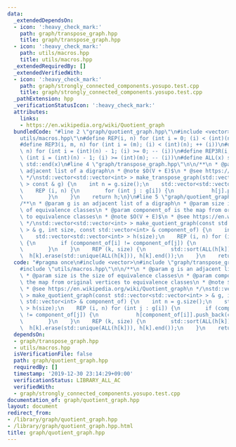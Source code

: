 ```yaml
---
data:
  _extendedDependsOn:
  - icon: ':heavy_check_mark:'
    path: graph/transpose_graph.hpp
    title: graph/transpose_graph.hpp
  - icon: ':heavy_check_mark:'
    path: utils/macros.hpp
    title: utils/macros.hpp
  _extendedRequiredBy: []
  _extendedVerifiedWith:
  - icon: ':heavy_check_mark:'
    path: graph/strongly_connected_components.yosupo.test.cpp
    title: graph/strongly_connected_components.yosupo.test.cpp
  _pathExtension: hpp
  _verificationStatusIcon: ':heavy_check_mark:'
  attributes:
    links:
    - https://en.wikipedia.org/wiki/Quotient_graph
  bundledCode: "#line 2 \"graph/quotient_graph.hpp\"\n#include <vector>\n#line 2 \"\
    utils/macros.hpp\"\n#define REP(i, n) for (int i = 0; (i) < (int)(n); ++ (i))\n\
    #define REP3(i, m, n) for (int i = (m); (i) < (int)(n); ++ (i))\n#define REP_R(i,\
    \ n) for (int i = (int)(n) - 1; (i) >= 0; -- (i))\n#define REP3R(i, m, n) for\
    \ (int i = (int)(n) - 1; (i) >= (int)(m); -- (i))\n#define ALL(x) std::begin(x),\
    \ std::end(x)\n#line 4 \"graph/transpose_graph.hpp\"\n\n/**\n * @param g is an\
    \ adjacent list of a digraph\n * @note $O(V + E)$\n * @see https://en.wikipedia.org/wiki/Transpose_graph\n\
    \ */\nstd::vector<std::vector<int> > make_transpose_graph(std::vector<std::vector<int>\
    \ > const & g) {\n    int n = g.size();\n    std::vector<std::vector<int> > h(n);\n\
    \    REP (i, n) {\n        for (int j : g[i]) {\n            h[j].push_back(i);\n\
    \        }\n    }\n    return h;\n}\n#line 5 \"graph/quotient_graph.hpp\"\n\n\
    /**\n * @param g is an adjacent list of a digraph\n * @param size is the size\
    \ of equivalence classes\n * @param component_of is the map from original vertices\
    \ to equivalence classes\n * @note $O(V + E)$\n * @see https://en.wikipedia.org/wiki/Quotient_graph\n\
    \ */\nstd::vector<std::vector<int> > make_quotient_graph(const std::vector<std::vector<int>\
    \ > & g, int size, const std::vector<int> & component_of) {\n    int n = g.size();\n\
    \    std::vector<std::vector<int> > h(size);\n    REP (i, n) for (int j : g[i])\
    \ {\n        if (component_of[i] != component_of[j]) {\n            h[component_of[i]].push_back(component_of[j]);\n\
    \        }\n    }\n    REP (k, size) {\n        std::sort(ALL(h[k]));\n      \
    \  h[k].erase(std::unique(ALL(h[k])), h[k].end());\n    }\n    return h;\n}\n"
  code: "#pragma once\n#include <vector>\n#include \"graph/transpose_graph.hpp\"\n\
    #include \"utils/macros.hpp\"\n\n/**\n * @param g is an adjacent list of a digraph\n\
    \ * @param size is the size of equivalence classes\n * @param component_of is\
    \ the map from original vertices to equivalence classes\n * @note $O(V + E)$\n\
    \ * @see https://en.wikipedia.org/wiki/Quotient_graph\n */\nstd::vector<std::vector<int>\
    \ > make_quotient_graph(const std::vector<std::vector<int> > & g, int size, const\
    \ std::vector<int> & component_of) {\n    int n = g.size();\n    std::vector<std::vector<int>\
    \ > h(size);\n    REP (i, n) for (int j : g[i]) {\n        if (component_of[i]\
    \ != component_of[j]) {\n            h[component_of[i]].push_back(component_of[j]);\n\
    \        }\n    }\n    REP (k, size) {\n        std::sort(ALL(h[k]));\n      \
    \  h[k].erase(std::unique(ALL(h[k])), h[k].end());\n    }\n    return h;\n}\n"
  dependsOn:
  - graph/transpose_graph.hpp
  - utils/macros.hpp
  isVerificationFile: false
  path: graph/quotient_graph.hpp
  requiredBy: []
  timestamp: '2019-12-30 23:14:29+09:00'
  verificationStatus: LIBRARY_ALL_AC
  verifiedWith:
  - graph/strongly_connected_components.yosupo.test.cpp
documentation_of: graph/quotient_graph.hpp
layout: document
redirect_from:
- /library/graph/quotient_graph.hpp
- /library/graph/quotient_graph.hpp.html
title: graph/quotient_graph.hpp
---
```

